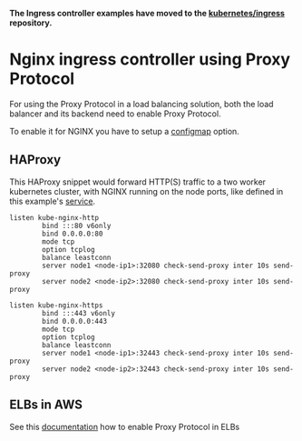 **The Ingress controller examples have moved to the
[kubernetes/ingress](https://github.com/kubernetes/ingress) repository.**

# Nginx ingress controller using Proxy Protocol

For using the Proxy Protocol in a load balancing solution, both the load balancer and its backend need to enable Proxy Protocol.

To enable it for NGINX you have to setup a [configmap](nginx-configmap.yaml) option.

## HAProxy

This HAProxy snippet would forward HTTP(S) traffic to a two worker kubernetes cluster, with NGINX running on the node ports, like defined in this example's [service](nginx-svc.yaml).


```
listen kube-nginx-http
        bind :::80 v6only
        bind 0.0.0.0:80
        mode tcp
        option tcplog
        balance leastconn
        server node1 <node-ip1>:32080 check-send-proxy inter 10s send-proxy
        server node2 <node-ip2>:32080 check-send-proxy inter 10s send-proxy

listen kube-nginx-https
        bind :::443 v6only
        bind 0.0.0.0:443
        mode tcp
        option tcplog
        balance leastconn
        server node1 <node-ip1>:32443 check-send-proxy inter 10s send-proxy
        server node2 <node-ip2>:32443 check-send-proxy inter 10s send-proxy
```

## ELBs in AWS

See this [documentation](http://docs.aws.amazon.com/ElasticLoadBalancing/latest/DeveloperGuide/enable-proxy-protocol.html) how to enable Proxy Protocol in ELBs
